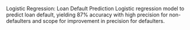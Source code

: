 Logistic Regression: Loan Default Prediction
Logistic regression model to predict loan default, yielding 87% accuracy with high precision for non-defaulters and scope for improvement in precision for defaulters. 
